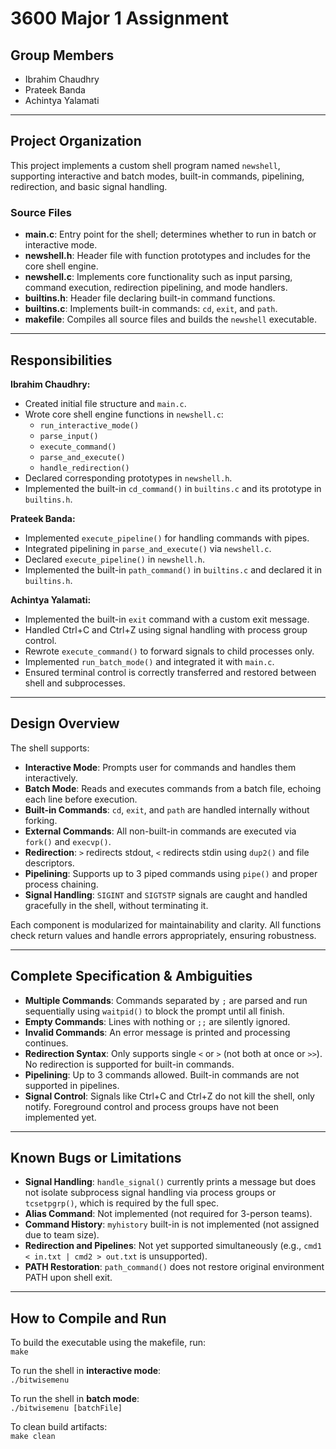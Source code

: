 # 3600 Major 1 Assignment

## Group Members
- Ibrahim Chaudhry
- Prateek Banda
- Achintya Yalamati

---

## Project Organization

This project implements a custom shell program named `newshell`, supporting interactive and batch modes, built-in commands, pipelining, redirection, and basic signal handling.

### Source Files

- **main.c**: Entry point for the shell; determines whether to run in batch or interactive mode.
- **newshell.h**: Header file with function prototypes and includes for the core shell engine.
- **newshell.c**: Implements core functionality such as input parsing, command execution, redirection pipelining, and mode handlers.
- **builtins.h**: Header file declaring built-in command functions.
- **builtins.c**: Implements built-in commands: `cd`, `exit`, and `path`.
- **makefile**: Compiles all source files and builds the `newshell` executable.

---

## Responsibilities

**Ibrahim Chaudhry:**
- Created initial file structure and `main.c`.
- Wrote core shell engine functions in `newshell.c`:
  - `run_interactive_mode()`
  - `parse_input()`
  - `execute_command()`
  - `parse_and_execute()`
  - `handle_redirection()`
- Declared corresponding prototypes in `newshell.h`.
- Implemented the built-in `cd_command()` in `builtins.c` and its prototype in `builtins.h`.

**Prateek Banda:**
- Implemented `execute_pipeline()` for handling commands with pipes.
- Integrated pipelining in `parse_and_execute()` via `newshell.c`.
- Declared `execute_pipeline()` in `newshell.h`.
- Implemented the built-in `path_command()` in `builtins.c` and declared it in `builtins.h`.

**Achintya Yalamati:**
- Implemented the built-in `exit` command with a custom exit message.
- Handled Ctrl+C and Ctrl+Z using signal handling with process group control.
- Rewrote `execute_command()` to forward signals to child processes only.
- Implemented `run_batch_mode()` and integrated it with `main.c`.
- Ensured terminal control is correctly transferred and restored between shell and subprocesses.


---

## Design Overview

The shell supports:

- **Interactive Mode**: Prompts user for commands and handles them interactively.
- **Batch Mode**: Reads and executes commands from a batch file, echoing each line before execution.
- **Built-in Commands**: `cd`, `exit`, and `path` are handled internally without forking.
- **External Commands**: All non-built-in commands are executed via `fork()` and `execvp()`.
- **Redirection**: `>` redirects stdout, `<` redirects stdin using `dup2()` and file descriptors.
- **Pipelining**: Supports up to 3 piped commands using `pipe()` and proper process chaining.
- **Signal Handling**: `SIGINT` and `SIGTSTP` signals are caught and handled gracefully in the shell, without terminating it.

Each component is modularized for maintainability and clarity. All functions check return values and handle errors appropriately, ensuring robustness.

---

## Complete Specification & Ambiguities

- **Multiple Commands**: Commands separated by `;` are parsed and run sequentially using `waitpid()` to block the prompt until all finish.
- **Empty Commands**: Lines with nothing or `;;` are silently ignored.
- **Invalid Commands**: An error message is printed and processing continues.
- **Redirection Syntax**: Only supports single `<` or `>` (not both at once or `>>`). No redirection is supported for built-in commands.
- **Pipelining**: Up to 3 commands allowed. Built-in commands are not supported in pipelines.
- **Signal Control**: Signals like Ctrl+C and Ctrl+Z do not kill the shell, only notify. Foreground control and process groups have not been implemented yet.

---

## Known Bugs or Limitations

- **Signal Handling**: `handle_signal()` currently prints a message but does not isolate subprocess signal handling via process groups or `tcsetpgrp()`, which is required by the full spec.
- **Alias Command**: Not implemented (not required for 3-person teams).
- **Command History**: `myhistory` built-in is not implemented (not assigned due to team size).
- **Redirection and Pipelines**: Not yet supported simultaneously (e.g., `cmd1 < in.txt | cmd2 > out.txt` is unsupported).
- **PATH Restoration**: `path_command()` does not restore original environment PATH upon shell exit.

---

## How to Compile and Run
To build the executable using the makefile, run:<br>
`make`

To run the shell in **interactive mode**:<br>
`./bitwisemenu`

To run the shell in **batch mode**:<br>
`./bitwisemenu [batchFile]`

To clean build artifacts:<br>
`make clean`
